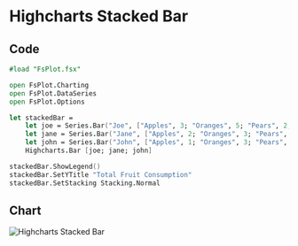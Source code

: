 Highcharts Stacked Bar
======================

Code
----

```fsharp
#load "FsPlot.fsx"

open FsPlot.Charting
open FsPlot.DataSeries
open FsPlot.Options

let stackedBar =
    let joe = Series.Bar("Joe", ["Apples", 3; "Oranges", 5; "Pears", 2; "Bananas", 2])
    let jane = Series.Bar("Jane", ["Apples", 2; "Oranges", 3; "Pears", 1; "Bananas", 3])
    let john = Series.Bar("John", ["Apples", 1; "Oranges", 3; "Pears", 4; "Bananas", 4])
    Highcharts.Bar [joe; jane; john]

stackedBar.ShowLegend()
stackedBar.SetYTitle "Total Fruit Consumption"
stackedBar.SetStacking Stacking.Normal
```
Chart
-----

![Highcharts Stacked Bar](https://raw.github.com/TahaHachana/FsPlot/master/screenshots/HighchartsStackedBar.PNG)